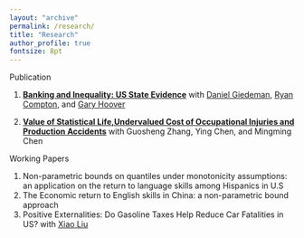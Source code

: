 ```yaml
---
layout: "archive"
permalink: /research/
title: "Research"
author_profile: true
fontsize: 8pt
---
```


Publication

1. [**Banking and Inequality: US State Evidence**](https://www.tandfonline.com/doi/pdf/10.1016/j.soscij.2018.07.002?needAccess=true) with [Daniel Giedeman](https://www.gvsu.edu/seidman/facultystaff-directory-195.htm?recordId_1=7301B0CC-6EC1-669E-763A804E0CAD3C75), [Ryan Compton](https://ryancompton.wordpress.com/), and [Gary Hoover](https://sites.google.com/site/garyhoovereconomics/)

2. [**Value of Statistical Life,Undervalued Cost of Occupational Injuries and Production Accidents**](http://www.erj.cn/en/IssueInfo.aspx?m=20181008131700163948) with Guosheng Zhang, Ying Chen, and Mingming Chen

Working Papers
1. Non-parametric bounds on quantiles under monotonicity assumptions: an application on the return to language skills among Hispanics in U.S
2. The Economic return to English skills in China: a non-parametric bound approach
3. Positive Externalities: Do Gasoline Taxes Help Reduce Car Fatalities in US? with [Xiao Liu](https://econxiaoliu.weebly.com/)
